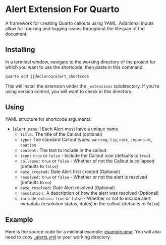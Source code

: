 # Alert Extension For Quarto

A framework for creating Quarto callouts using YAML. Additional inputs allow for tracking and logging issues throughout the lifespan of the document. 

## Installing

In a terminal window, navigate to the working directory of the project for which you want to use the shortcode, then paste in this command:

```bash
quarto add jjdeclercq/alert_shortcode
```

This will install the extension under the `_extensions` subdirectory.
If you're using version control, you will want to check in this directory.

## Using

YAML structure for shortcode arguments:

-   \[`alert_name:`\] Each Alert must have a unique name
    -   `title:` The title of the Callout (optional)
    -   `type:` The standard Callout types: `warning`, `tip`, `note`, `important`, `caution`
    -   `content:` The text to include in the callout
    -   `icon:` `true` or `false` - Include the Callout icon (defaults to `true`)
    -   `collapse:` `true` or `false` - Whether of not the Callout is collapsed (defaults to `false`)
    -   `date_created:` Date Alert first created (Optional)
    -   `resolved:` `true` or `false` - Whether or not the alert is resolved (defaults to `no`)
    -   `date_resolved:` Date Alert resolved (Optional)
    -   `resolution:` A description of how the alert was resolved (Optional)
    -   `include_extras:` `true` or `false` - Whether or not to inlcude alert metadata (resolution status, dates) in the callout (defaults to `false`)

## Example

Here is the source code for a minimal example: [example.qmd](example.qmd). You will also need to copy [_alerts.yml](_alerts.yml) to your working directory.

